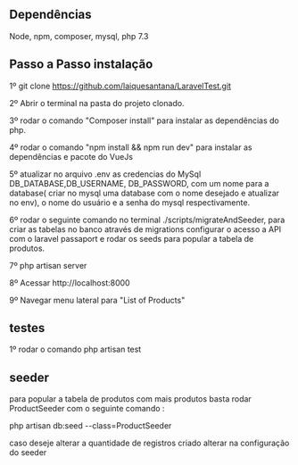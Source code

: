 ## Dependências 
Node, npm, composer, mysql, php 7.3


## Passo a Passo instalação 

1º git clone  https://github.com/laiquesantana/LaravelTest.git  

2º Abrir o terminal na pasta do projeto clonado.

3º rodar o comando "Composer install" para instalar as dependências do php.

4º rodar o comando "npm install && npm run dev" para instalar as dependências e pacote do VueJs

5º atualizar no arquivo .env as credencias do MySql DB_DATABASE,DB_USERNAME, DB_PASSWORD, com um nome para a database( criar no mysql uma database com o nome desejado e atualizar no env), o nome do usuário e a senha do mysql respectivamente.

6º rodar o seguinte comando  no terminal ./scripts/migrateAndSeeder, para criar as tabelas no banco através de migrations configurar o acesso 
a API com o laravel passaport e rodar os seeds para popular a tabela de produtos.

7º php artisan server

8º Acessar http://localhost:8000

9º Navegar menu lateral para "List of Products"


## testes

1º rodar o comando php artisan test 


## seeder
para popular a tabela de produtos com mais produtos basta rodar ProductSeeder com o seguinte comando :

php artisan db:seed --class=ProductSeeder

caso deseje alterar a quantidade de registros criado alterar na configuração do seeder
